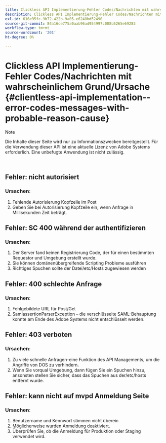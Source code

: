 ```yaml
---
title: Clickless API Implementierung-Fehler Codes/Nachrichten mit wahrscheinlichem Grund/Ursache
description: Clickless API Implementierung-Fehler Codes/Nachrichten mit wahrscheinlichem Grund/Ursache
exl-id: 616e35fc-9b72-422b-9a05-e6248bd52490
source-git-commit: 84a16ce775a0aab96ad954997c008b5265e69283
workflow-type: tm+mt
source-wordcount: '201'
ht-degree: 0%

---
```


# Clickless API Implementierung-Fehler Codes/Nachrichten mit wahrscheinlichem Grund/Ursache {#clientless-api-implementation--error-codes-messages-with-probable-reason-cause}

>[!NOTE]
>
>Die Inhalte dieser Seite wird nur zu Informationszwecken bereitgestellt. Für die Verwendung dieser API ist eine aktuelle Lizenz von Adobe Systems erforderlich. Eine unbefugte Anwendung ist nicht zulässig.

</br>


## Fehler: nicht autorisiert

### Ursachen:

1. Fehlende Autorisierung Kopfzeile im Post
1. Geben Sie bei Autorisierung Kopfzeile ein, wenn Anfrage in Millisekunden Zeit beträgt.

## Fehler: SC 400 während der authentifizieren

### Ursachen:

1. Der Server fand keinen Registrierung Code, der für einen bestimmten Requestor und Umgebung erstellt wurde.
1. Sie können domänenübergreifende Scripting Probleme ausführen
1. Richtiges Spuchen sollte der Datei/etc/Hosts zugewiesen werden

## Fehler: 400 schlechte Anfrage

### Ursachen:

1. Fehlgebildete URL für Post/Get
1. SamlassertionParserException – die verschlüsselte SAML-Behauptung konnte am Ende des Adobe Systems nicht entschlüsselt werden.

## Fehler: 403 verboten

### Ursachen:

1. Zu viele schnelle Anfragen-eine Funktion des API Managements, um die Angriffe von DOS zu verhindern.
2. Wenn Sie vorqual Umgebung, dann fügen Sie ein Spuchen hinzu, ansonsten stellen Sie sicher, dass das Spuchen aus der/etc/hosts entfernt wurde.

## Fehler: kann nicht auf mvpd Anmeldung Seite

### Ursachen:

1. Benutzername und Kennwort stimmen nicht überein
2. Möglicherweise wurden Anmeldung deaktiviert.
3. Überprüfen Sie, ob die Anmeldung für Produktion oder Staging verwendet wird.


<!--

## Related Information

- [Clientless API Reference](/help/authentication/rest-api-reference.md)

-->
